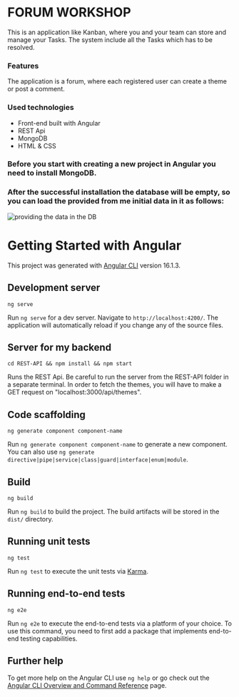 # FORUM WORKSHOP 

This is an application like Kanban, where you and your team can store and manage your Tasks.
The system include all the Tasks which has to be resolved.

### Features

The application is a forum, where each registered user can create a theme or post a comment. 

### Used technologies

- Front-end built with Angular
- REST Api 
- MongoDB
- HTML & CSS

### Before you start with creating a new project in Angular you need to install MongoDB.

### After the successful installation the database will be empty, so you can load the provided from me initial data in it as follows:

![providing the data in the DB](https://github.com/kalinsky-dev/FORUM-WORKSHOP-Angular/blob/main/screenshots/1.png,https://github.com/kalinsky-dev/FORUM-WORKSHOP-Angular/blob/main/screenshots/2.png)

# Getting Started with Angular

This project was generated with [Angular CLI](https://github.com/angular/angular-cli) version 16.1.3.

## Development server

```
ng serve
```
Run `ng serve` for a dev server. Navigate to `http://localhost:4200/`. The application will automatically reload if you change any of the source files.

## Server for my backend

```
cd REST-API && npm install && npm start
```
Runs the REST Api. 
Be careful to run the server from the REST-API folder in a separate terminal.
In order to fetch the themes, you will have to make a GET request on "localhost:3000/api/themes".

## Code scaffolding

```
ng generate component component-name
```
Run `ng generate component component-name` to generate a new component. You can also use `ng generate directive|pipe|service|class|guard|interface|enum|module`.

## Build

```
ng build
```
Run `ng build` to build the project. The build artifacts will be stored in the `dist/` directory.

## Running unit tests

```
ng test
```
Run `ng test` to execute the unit tests via [Karma](https://karma-runner.github.io).

## Running end-to-end tests

```
ng e2e
```
Run `ng e2e` to execute the end-to-end tests via a platform of your choice. To use this command, you need to first add a package that implements end-to-end testing capabilities.

## Further help

To get more help on the Angular CLI use `ng help` or go check out the [Angular CLI Overview and Command Reference](https://angular.io/cli) page.
